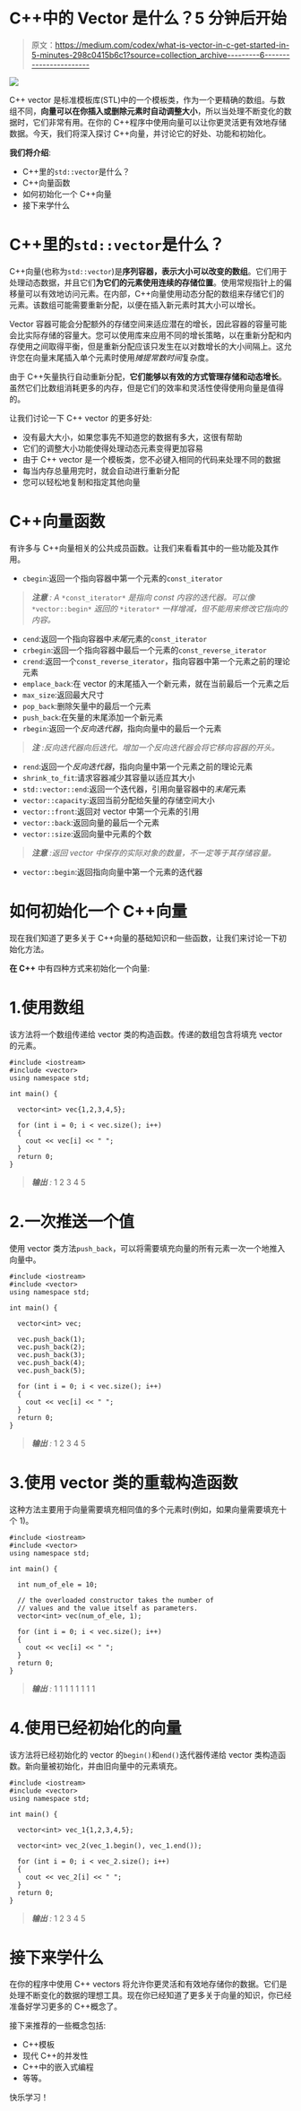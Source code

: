 # C++中的 Vector 是什么？5 分钟后开始

> 原文：<https://medium.com/codex/what-is-vector-in-c-get-started-in-5-minutes-298c0415b6c1?source=collection_archive---------6----------------------->

![](img/67122650dd22975e17535dbb597e4149.png)

C++ vector 是标准模板库(STL)中的一个模板类，作为一个更精确的数组。与数组不同，**向量可以在你插入或删除元素时自动调整大小**，所以当处理不断变化的数据时，它们非常有用。在你的 C++程序中使用向量可以让你更灵活更有效地存储数据。今天，我们将深入探讨 C++向量，并讨论它的好处、功能和初始化。

**我们将介绍**:

*   C++里的`std::vector`是什么？
*   C++向量函数
*   如何初始化一个 C++向量
*   接下来学什么

# C++里的`std::vector`是什么？

C++向量(也称为`std::vector`)是**序列容器，表示大小可以改变的数组**。它们用于处理动态数据，并且它们**为它们的元素使用连续的存储位置**。使用常规指针上的偏移量可以有效地访问元素。在内部，C++向量使用动态分配的数组来存储它们的元素。该数组可能需要重新分配，以便在插入新元素时其大小可以增长。

Vector 容器可能会分配额外的存储空间来适应潜在的增长，因此容器的容量可能会比实际存储的容量大。您可以使用库来应用不同的增长策略，以在重新分配和内存使用之间取得平衡，但是重新分配应该只发生在以对数增长的大小间隔上。这允许您在向量末尾插入单个元素时使用*摊提常数时间*复杂度。

由于 C++矢量执行自动重新分配，**它们能够以有效的方式管理存储和动态增长**。虽然它们比数组消耗更多的内存，但是它们的效率和灵活性使得使用向量是值得的。

让我们讨论一下 C++ vector 的更多好处:

*   没有最大大小，如果您事先不知道您的数据有多大，这很有帮助
*   它们的调整大小功能使得处理动态元素变得更加容易
*   由于 C++ vector 是一个模板类，您不必键入相同的代码来处理不同的数据
*   每当内存总量用完时，就会自动进行重新分配
*   您可以轻松地复制和指定其他向量

# C++向量函数

有许多与 C++向量相关的公共成员函数。让我们来看看其中的一些功能及其作用。

*   `cbegin`:返回一个指向容器中第一个元素的`const_iterator`

> ***注意*** *: A* `*const_iterator*` *是指向 const 内容的迭代器。可以像* `*vector::begin*` *返回的* `*iterator*` *一样增减，但不能用来修改它指向的内容。*

*   `cend`:返回一个指向容器中*末尾*元素的`const_iterator`
*   `crbegin`:返回一个指向容器中最后一个元素的`const_reverse_iterator`
*   `crend`:返回一个`const_reverse_iterator`，指向容器中第一个元素之前的理论元素
*   `emplace_back`:在 vector 的末尾插入一个新元素，就在当前最后一个元素之后
*   `max_size`:返回最大尺寸
*   `pop_back`:删除矢量中的最后一个元素
*   `push_back`:在矢量的末尾添加一个新元素
*   `rbegin`:返回一个*反向迭代器*，指向向量中的最后一个元素

> ***注*** *:反向迭代器向后迭代。增加一个反向迭代器会将它移向容器的开头。*

*   `rend`:返回一个*反向迭代器*，指向向量中第一个元素之前的理论元素
*   `shrink_to_fit`:请求容器减少其容量以适应其大小
*   `std::vector::end`:返回一个迭代器，引用向量容器中的*末尾*元素
*   `vector::capacity`:返回当前分配给矢量的存储空间大小
*   `vector::front`:返回对 vector 中第一个元素的引用
*   `vector::back`:返回向量的最后一个元素
*   `vector::size`:返回向量中元素的个数

> ***注意*** *:返回 vector 中保存的实际对象的数量，不一定等于其存储容量。*

*   `vector::begin`:返回指向向量中第一个元素的迭代器

# 如何初始化一个 C++向量

现在我们知道了更多关于 C++向量的基础知识和一些函数，让我们来讨论一下初始化方法。

**在 C++** 中有四种方式来初始化一个向量:

# 1.使用数组

该方法将一个数组传递给 vector 类的构造函数。传递的数组包含将填充 vector 的元素。

```
#include <iostream>
#include <vector>
using namespace std;

int main() {

  vector<int> vec{1,2,3,4,5}; 

  for (int i = 0; i < vec.size(); i++)
  {
    cout << vec[i] << " "; 
  }
  return 0; 
}
```

> ***输出*** *:* 1 2 3 4 5

# 2.一次推送一个值

使用 vector 类方法`push_back`，可以将需要填充向量的所有元素一次一个地推入向量中。

```
#include <iostream>
#include <vector>
using namespace std;

int main() {

  vector<int> vec;  

  vec.push_back(1); 
  vec.push_back(2); 
  vec.push_back(3);
  vec.push_back(4); 
  vec.push_back(5); 

  for (int i = 0; i < vec.size(); i++)
  {
    cout << vec[i] << " "; 
  }
  return 0; 
}
```

> ***输出*** *:* 1 2 3 4 5

# 3.使用 vector 类的重载构造函数

这种方法主要用于向量需要填充相同值的多个元素时(例如，如果向量需要填充十个 1)。

```
#include <iostream>
#include <vector>
using namespace std;

int main() {

  int num_of_ele = 10; 

  // the overloaded constructor takes the number of 
  // values and the value itself as parameters.
  vector<int> vec(num_of_ele, 1); 

  for (int i = 0; i < vec.size(); i++)
  {
    cout << vec[i] << " "; 
  }
  return 0; 
}
```

> ***输出*** *:* 1 1 1 1 1 1 1 1

# 4.使用已经初始化的向量

该方法将已经初始化的 vector 的`begin()`和`end()`迭代器传递给 vector 类构造函数。新向量被初始化，并由旧向量中的元素填充。

```
#include <iostream>
#include <vector>
using namespace std;

int main() {

  vector<int> vec_1{1,2,3,4,5};

  vector<int> vec_2(vec_1.begin(), vec_1.end());

  for (int i = 0; i < vec_2.size(); i++)
  {
    cout << vec_2[i] << " "; 
  }
  return 0; 
}
```

> ***输出*** *:* 1 2 3 4 5

# 接下来学什么

在你的程序中使用 C++ vectors 将允许你更灵活和有效地存储你的数据。它们是处理不断变化的数据的理想工具。现在你已经知道了更多关于向量的知识，你已经准备好学习更多的 C++概念了。

接下来推荐的一些概念包括:

*   C++模板
*   现代 C++的并发性
*   C++中的嵌入式编程
*   等等。

快乐学习！